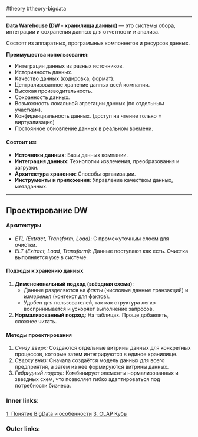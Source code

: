 #theory #theory-bigdata
 
---
**Data Warehouse (DW - хранилища данных)** — это системы сбора, интеграции и сохранения данных для отчетности и анализа. 

Состоят из аппаратных, программных компонентов и ресурсов данных.

**Преимущества использования:**
- Интеграция данных из разных источников.
- Историчность данных.
- Качество данных (кодировка, формат).
- Централизованное хранение данных всей компании.
- Высокая производительность.
- Сохранность данных.
- Возможность локальной агрегации данных (по отдельным участкам).
- Конфиденциальность данных. (доступ на чтение только = виртуализация)
- Постоянное обновление данных в реальном времени.

#### Состоит из:
- **Источники данных**: Базы данных компании.
- **Интеграция данных**: Технологии извлечения, преобразования и загрузки.
- **Архитектура хранения**: Способы организации.
- **Инструменты и приложения**: Управление качеством данных, метаданных.

---
## Проектирование DW

#### Архитектуры
- *ETL (Extract, Transform, Load)*: С промежуточным слоем для очистки.
- *ELT (Extract, Load, Transform)*: Данные поступают как есть. Очистка выполняется уже в системе.

#### Подходы к хранению данных
1. **Дименсиональный подход (звёздная схема)**: 
   - Данные разделяются на *факты* (числовые данные транзакций) и *измерения* (контекст для фактов).
   - Удобен для пользователей, так как структура легко воспринимается и ускоряет выполнение запросов.
2. **Нормализованный подход**: На таблицах. Проще добавлять, сложнее читать.

#### Методы проектирования
1. *Снизу вверх:* Создаются отдельные витрины данных для конкретных процессов, которые затем интегрируются в единое хранилище.
2. *Сверху вниз:* Сначала создаётся модель данных для всего предприятия, а затем из нее формируются витрины данных.
3. *Гибридный подход:* Комбинирует элементы нормализованных и звездных схем, что позволяет гибко адаптироваться под потребности бизнеса.



### Inner links:
[1. Понятие BigData и особенности](2.%20Theory/Big%20Data/1.%20Понятие%20BigData%20и%20особенности.md)
[3. OLAP Кубы](2.%20Theory/Big%20Data/3.%20OLAP%20Кубы.md)

### Outer links: